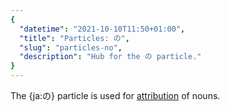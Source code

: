 ```yaml
---
{
  "datetime": "2021-10-10T11:50+01:00",
  "title": "Particles: の",
  "slug": "particles-no",
  "description": "Hub for the の particle."
}
---
```

The {ja:の} particle is used for [attribution](attributive-form) of nouns.
